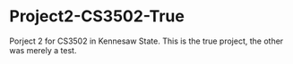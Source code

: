 # Project2-CS3502-True
Porject 2 for CS3502 in Kennesaw State. This is the true project, the other was merely a test.

